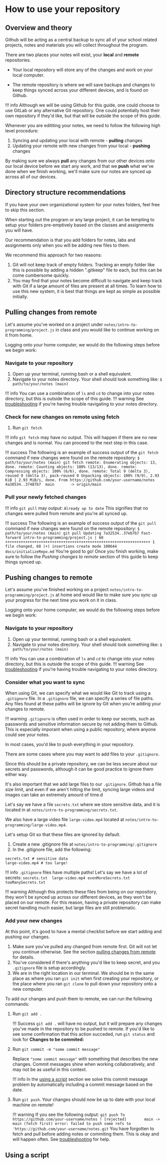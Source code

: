 # How to use your repository

## Overview and theory

Github will be acting as a central backup to sync all of your school
related projects, notes and materials you will collect throughout the
program.

There are two places your notes will exist, your **local** and **remote**
repositories.

- Your local repository will store any of the changes and work on your
  local computer.

- The remote repository is where we will save backups and changes to keep
  things synced across your different devices, and is found on Github.

!!! info
    Although we will be using Github for this guide, one could choose to use GitLab
    or any alternative Git repository. One could potentially host their own repository if they'd like,
    but that will be outside the scope of this guide.

Whenever you are edititing your notes, we need to follow the following
high level procedure:

1. Syncing and updating your local with remote - **pulling** changes
2. Updating your remote with new changes from your local - **pushing** changes

By making sure we always **pull** any changes from our other devices onto
our local device before we start any work, and that we **push** what we've
done when we finish working, we'll make sure our notes are synced up
across all of our devices.

## Directory structure recommendations

If you have your own organizational system for your notes folders, feel
free to skip this section.

When starting out the program or any large project, it can be tempting to
setup your folders pre-emptively based on the classes and assignments you
will have.

Our recommendation is that you add folders for notes, labs and assignments
only when you will be adding new files to them.

We recommend this approach for two reasons:

1. Git will not keep track of empty folders. Tracking an empty folder like
   this is possible by adding a hidden ".gitkeep" file to each, but this
   can be come cumbersome quickly. 
2. You may find that your notes become difficult to navigate and keep
   track with Git if a large amount of files are present at all times. To
   learn how to use this new system, it is best that things are kept as
   simple as possible initially.

## Pulling changes from remote

Let's assume you've worked on a project under
```notes/intro-to-programming/project.js``` in class and you would like to
continue working on it from home.

Logging onto your home computer, we would do the following steps before we
begin work:

### Navigate to your repository

1. Open up your terminal, running bash or a shell equivalent.
2. Navigate to your notes directory. Your shell should look something like:
```$ path/to/your/notes (main) ```

!!! info
    You can use a combination of `ls` and `cd` to change into your notes directory, but this is
    outside the scope of this guide.
!!! warning
    See [troubleshooting](https://test.test) if you're having trouble navigating to your notes directory.

### Check for new changes on remote using fetch

1. Run ```git fetch``` 

!!! info
    ```git fetch``` may have no output. This will happen if there are no new changes and
    is normal. You can proceed to the next step in this case.

!!! success
    The following is an example of success output of the ```git fetch``` 
    command if new changes were found on the remote repository:
    ```
    $ path/to/your/notes (main) git fetch
    remote: Enumerating objects: 13, done.
    remote: Counting objects: 100% (13/13), done.
    remote: Compressing objects: 100% (6/6), done.
    remote: Total 9 (delta 3), reused 9 (delta 3), pack-reused 0
    Unpacking objects: 100% (9/9), 2.93 KiB | 2.93 MiB/s, done.
    From https://github.com/your-username/notes
       4a30534..37487b7  main       -> origin/main
    ```
    
### Pull your newly fetched changes

!!! info
    ```git pull``` may output: 
    ```Already up to date```
    This signifies that no changes were pulled from remote and you're all synced up.

!!! success
    The following is an example of success output of the ```git pull``` 
    command if new changes were found on the remote repository:
    ```
    $ path/to/your/notes (main) git pull
    Updating 7a32534..37eb7b7
    Fast-forward
     intro-to-programming/project.js | 68 +++++++++++++++++++++++++++++++++++++++++++++++++++++++++++++++++
     1 file changed, 68 (+) insertions
     create mode 100644 docs/initializeRepo.md
    ```
You're good to go! Once you finish working, make sure to follow the *Pushing changes to remote*
section of this guide to keep things synced up.

## Pushing changes to remote

Let's assume you've finished working on a project
```notes/intro-to-programming/project.js``` at home and would like to make sure
you sync up your progress for the next time you work on it in class.

Logging onto your home computer, we would do the following steps before we
begin work:

### Navigate to your repository

1. Open up your terminal, running bash or a shell equivalent.
2. Navigate to your notes directory. Your shell should look something like:
```$ path/to/your/notes (main) ```

!!! info
    You can use a combination of `ls` and `cd` to change into your notes directory, but this is
    outside the scope of this guide.
!!! warning
    See [troubleshooting](https://test.test) if you're having trouble navigating to your notes directory.

### Consider what you want to sync

When using Git, we can specify what we would like Git to track using a ```.gitignore``` file.
In a ```.gitignore``` file, we can specify a series of file paths. Any files found at these
paths will be ignore by Git when you're adding your changes to remote.

!!! warning
    ```.gitignore``` is often used in order to keep our secrets, such as passwords and
    sensitive information secure by not adding them to Github. This is especially imporant
    when using a public repository, where anyone could see your notes.

In most cases, you'd like to push everything in your repository. 

There are some cases where you may want to add files to your ```.gitignore```.

Since this should be a private repository, we can be less secure about our secrets and passwords,
although it can be good practice to ignore them either way.

It's also important that we add large files to our ```.gitignore```. Github has a file size
limit, and even if we aren't hitting the limit, syncing large videos and images can take an extremely
amount of time.d

Let's say we have a file ```secrets.txt``` where we store sensitive data, and it is located in at
```notes/intro-to-programming/secrets.txt```.

We also have a large video file ```large-video.mp4``` located at
```notes/intro-to-programming/large-video.mp4```.

Let's setup Git so that these files are ignored by default.

1. Create a new .gitignore file at ```notes/intro-to-programming/.gitignore```
2. In the .gitignore file, add the following:
```
secrets.txt # sensitive data
large-video.mp4 # too large!
```

!!! info
    ```.gitignore``` files have multiple paths! Let's say we have a lot of secrets:
    ```
    secrets.txt 
    large-video.mp4
    evenMoreSecrets.txt
    tooManySecrets.txt
    ```

!!! warning
    Although this protects these files from being on our repository, they won't be synced
    up across our different devices, as they won't be placed on our remote. For this reason,
    having a private repository can make secret handling much easier, but large files are still
    problematic.

### Add your new changes

At this point, it's good to have a mental checklist before we start adding and pushing our changes.

1. Make sure you've pulled any changed from remote first. Git will not let
   you continue otherwise. See the section [pulling changes from
   remote](#pulling-changes-from-remote) for details.
2. You've considered if there's anything you'd like to keep secret, and
   you ```.gitignore``` file is setup accordingly.
3. We are in the right location in our terminal. We should be in the same
   place as where you ran ```git init``` when first creating your
   repository, or the place where you ran ```git clone``` to pull down
   your repository onto a new computer.

To add our changes and push them to remote, we can run the following
commands:

1. Run ```git add .```

    !!! Success
        ```git add .``` will have no output, but it will prepare any changes 
        you've made in the repository to be pushed to remote. If you'd like
        to see some confirmation that this action succeded, run ```git status```
        and look for **Changes to be commited:**

2. Run ```git commit -m "some commit message"```
    
    Replace ```"some commit message"``` with something that describes the new changes. 
    Commit messages shine when working collaboratively, and may not be as useful
    in this context. 

    !!! info
        In the [using a script](./using-a-script.md) section we
        solve this commit message problem by automatically including a commit message based on the date.

 3. Run ```git push```. Your changes should now be up to date with your local machine on
     remote!

    !!! warning
        If you see the following output:
        ```
        git push
        To https://github.com/your-username/notes
         ! [rejected]        main -> main (fetch first)
        error: failed to push some refs to 'https://github.com/your-username/notes.git
        ```
        You have forgotten to fetch and pull before adding notes or commiting them. This
        is okay and will happen often. See [troubleshooting]() for help.


## Using a script
